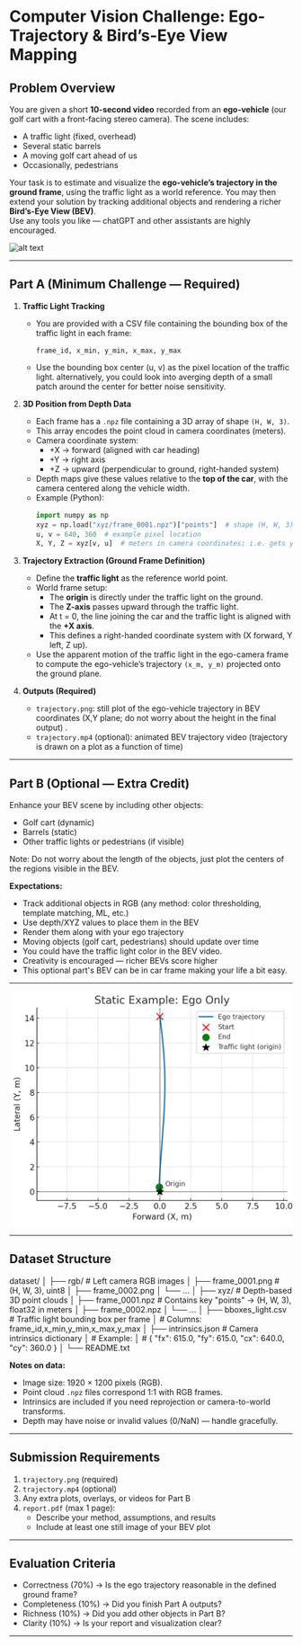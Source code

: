 # Computer Vision Challenge: Ego-Trajectory & Bird’s-Eye View Mapping  

## Problem Overview
You are given a short **10-second video** recorded from an **ego-vehicle** (our golf cart with a front-facing stereo camera). The scene includes:  

- A traffic light (fixed, overhead)  
- Several static barrels  
- A moving golf cart ahead of us  
- Occasionally, pedestrians  

Your task is to estimate and visualize the **ego-vehicle’s trajectory in the ground frame**, using the traffic light as a world reference. You may then extend your solution by tracking additional objects and rendering a richer **Bird’s-Eye View (BEV)**.  
Use any tools you like — chatGPT and other assistants are highly encouraged.  


![alt text](<WA Challenge.gif>)

---
## Part A (Minimum Challenge — Required)

1. **Traffic Light Tracking**  
   - You are provided with a CSV file containing the bounding box of the traffic light in each frame:  
     ```
     frame_id, x_min, y_min, x_max, y_max
     ```
   - Use the bounding box center (u, v) as the pixel location of the traffic light. alternatively, you could look into averging depth of a small patch around the center for better noise sensitivity.   

2. **3D Position from Depth Data**  
   - Each frame has a `.npz` file containing a 3D array of shape `(H, W, 3)`.  
   - This array encodes the point cloud in camera coordinates (meters).  
   - Camera coordinate system:  
     - +X → forward (aligned with car heading)  
     - +Y → right axis  
     - +Z → upward (perpendicular to ground, right-handed system)  
   - Depth maps give these values relative to the **top of the car**, with the camera centered along the vehicle width.  
   - Example (Python):  
     ```python
     import numpy as np
     xyz = np.load("xyz/frame_0001.npz")["points"]  # shape (H, W, 3)
     u, v = 640, 360  # example pixel location
     X, Y, Z = xyz[v, u]  # meters in camera coordinates; i.e. gets you absolute X,Y,Z from the center of the camera to the real world point represented by the pixel.
     ```

3. **Trajectory Extraction (Ground Frame Definition)**  
   - Define the **traffic light** as the reference world point.  
   - World frame setup:  
     - The **origin** is directly under the traffic light on the ground.  
     - The **Z-axis** passes upward through the traffic light.  
     - At t = 0, the line joining the car and the traffic light is aligned with the **+X axis**.  
     - This defines a right-handed coordinate system with (X forward, Y left, Z up).  
   - Use the apparent motion of the traffic light in the ego-camera frame to compute the ego-vehicle’s trajectory `(x_m, y_m)` projected onto the ground plane.  

4. **Outputs (Required)**  
   - `trajectory.png`: still plot of the ego-vehicle trajectory in BEV coordinates (X,Y plane; do not worry about the height in the final output) .  
   - `trajectory.mp4` (optional): animated BEV trajectory video (trajectory is drawn on a plot as a function of time)  

---

## Part B (Optional — Extra Credit)

Enhance your BEV scene by including other objects:  
- Golf cart (dynamic)  
- Barrels (static)  
- Other traffic lights or pedestrians (if visible)  

Note: Do not worry about the length of the objects, just plot the centers of the regions visible in the BEV.

**Expectations:**  
- Track additional objects in RGB (any method: color thresholding, template matching, ML, etc.)  
- Use depth/XYZ values to place them in the BEV  
- Render them along with your ego trajectory  
- Moving objects (golf cart, pedestrians) should update over time  
- You could have the traffic light color in the BEV video.
- Creativity is encouraged — richer BEVs score higher
- This optional part's BEV can be in car frame making your life a bit easy.   
---
<img src="sample_static_BEV_plot.png" width="800">

---

## Dataset Structure

dataset/
│
├── rgb/ # Left camera RGB images
│ ├── frame_0001.png # (H, W, 3), uint8
│ ├── frame_0002.png
│ └── ...
│
├── xyz/ # Depth-based 3D point clouds
│ ├── frame_0001.npz # Contains key "points" → (H, W, 3), float32 in meters
│ ├── frame_0002.npz
│ └── ...
│
├── bboxes_light.csv # Traffic light bounding box per frame
│ # Columns: frame_id,x_min,y_min,x_max,y_max
│
├── intrinsics.json # Camera intrinsics dictionary
│ # Example:
│ # { "fx": 615.0, "fy": 615.0, "cx": 640.0, "cy": 360.0 }
│
└── README.txt


**Notes on data:**  
- Image size: 1920 × 1200 pixels (RGB).  
- Point cloud `.npz` files correspond 1:1 with RGB frames.  
- Intrinsics are included if you need reprojection or camera-to-world transforms.  
- Depth may have noise or invalid values (0/NaN) — handle gracefully.  

---

## Submission Requirements

1. `trajectory.png` (required)  
2. `trajectory.mp4` (optional)  
3. Any extra plots, overlays, or videos for Part B  
4. `report.pdf` (max 1 page):  
   - Describe your method, assumptions, and results  
   - Include at least one still image of your BEV plot  

---

## Evaluation Criteria

- Correctness (70%) → Is the ego trajectory reasonable in the defined ground frame?  
- Completeness (10%) → Did you finish Part A outputs?  
- Richness (10%) → Did you add other objects in Part B?  
- Clarity (10%) → Is your report and visualization clear?  

---
